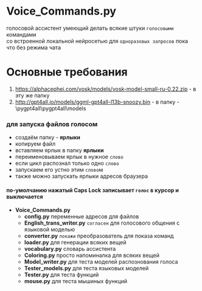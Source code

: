 # Voice_Commands.py

голосовой ассистент умеющий делать всякие штуки `голосовыми` командами  
со встроенной локальной нейросетью для `одноразовых запросов` пока что без режима чата

# Основные требования
1. https://alphacephei.com/vosk/models/vosk-model-small-ru-0.22.zip - в эту же папку  
2. http://gpt4all.io/models/ggml-gpt4all-l13b-snoozy.bin            - в папку - \pygpt4all\pygpt4all\models

### для запуска файлов голосом   
* создаём папку - **ярлыки** 
* копируем файл   
* вставляем ярлык в папку **ярлыки**                
* переименовываем ярлык в нужное `слово`     
* если цикл распознал только одно `слово`
* запускаем его устно этим `слово`м 
* также можно запускать ярлыки адресов браузера

#### по-умолчанию нажатый Caps Lock записывает `голос` в курсор и выключается

* **Voice_Commands.py**
  * **config.py**               переменные адресов для файлов
  * **English_trans_writer.py** `согласен` для голосового общения с языковой моделью 
  * **converter.py**            `покажи` преобразователь для показа команд
  * **loader.py**               для генерации всяких вещей
  * **vocabulary.py**           словарь ассистента
  * **Coloring.py**             просто напоминалка для всяких вещей 
  * **Model_writer.py**         для теста моделей распознования голоса
  * **Tester_models.py**        для теста языковых моделей 
  * **Tester.py**               для теста функций 
  * **mouse.py**                для теста мышиных функций
